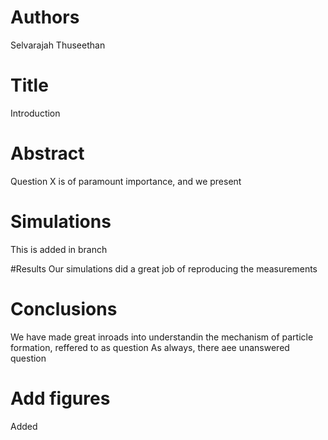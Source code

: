 # Authors
Selvarajah Thuseethan

# Title
Introduction

# Abstract
Question X is of paramount importance, and we present

# Simulations
This is added in branch


#Results
Our simulations did a great job of reproducing the measurements 

# Conclusions
We have made great inroads into understandin the mechanism of particle formation, reffered to as question
As always, there aee unanswered question

# Add figures
Added

